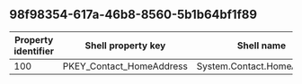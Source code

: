 ## 98f98354-617a-46b8-8560-5b1b64bf1f89

Property identifier | Shell property key | Shell name | Alias
--- | --- | --- | ---
100 | PKEY_Contact_HomeAddress | System.Contact.HomeAddress | 

